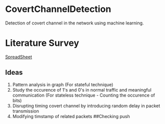 # CovertChannelDetection
Detection of covert channel in the network using machine learning.

# Literature Survey
[SpreadSheet](https://docs.google.com/spreadsheets/d/18hXsATAqJMUNwnvucOfUVm8bMuZcC0YDWaeEXVuBem8/edit#gid=0)

## Ideas
1. Pattern analysis in graph (For stateful technique)
2. Study the occurence of 1's and 0's in normal traffic and meaningful communication (For stateless technique - Counting the occurence of bits)
3. Disrupting timing covert channel by introducing random delay in packet transmission
4. Modifying timstamp of related packets
##Checking push
